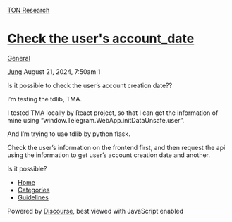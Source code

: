 [TON Research](/)

# [Check the user's account\_date](/t/check-the-users-account-date/30203)

[General](/c/general/4) 

    

[Jung](https://tonresear.ch/u/Jung)  August 21, 2024, 7:50am  1

Is it possible to check the user’s account creation date??

I’m testing the tdlib, TMA.

I tested TMA locally by React project, so that I can get the information of mine using “window.Telegram.WebApp.initDataUnsafe.user”.

And I’m trying to uae tdlib by python flask.

Check the user’s information on the frontend first, and then request the api using the information to get user’s account creation date and another.

Is it possible?

 

*   [Home](/)
*   [Categories](/categories)
*   [Guidelines](/guidelines)

Powered by [Discourse](https://www.discourse.org), best viewed with JavaScript enabled